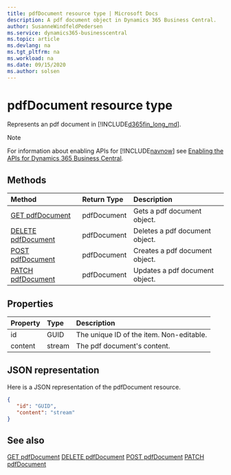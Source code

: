 ```yaml
---
title: pdfDocument resource type | Microsoft Docs
description: A pdf document object in Dynamics 365 Business Central.
author: SusanneWindfeldPedersen
ms.service: dynamics365-businesscentral
ms.topic: article
ms.devlang: na
ms.tgt_pltfrm: na
ms.workload: na
ms.date: 09/15/2020
ms.author: solsen
---
```


# pdfDocument resource type
Represents an pdf document in [!INCLUDE[d365fin_long_md](../../includes/d365fin_long_md.md)].

> [!NOTE]  
> For information about enabling APIs for [!INCLUDE[navnow](../../includes/navnow_md.md)] see [Enabling the APIs for Dynamics 365 Business Central](../enabling-apis-for-dynamics-nav.md).

## Methods

| Method              | Return Type|Description               |
|:--------------------|:-----------|:-------------------------|
|[GET pdfDocument](../api/dynamics_pdfDocument_Get.md)|pdfDocument|Gets a pdf document object.|
|[DELETE pdfDocument](../api/dynamics_pdfDocument_Delete.md)|pdfDocument|Deletes a pdf document object.|
|[POST pdfDocument](../api/dynamics_pdfDocument_Create.md)|pdfDocument|Creates a pdf document object.|
|[PATCH pdfDocument](../api/dynamics_pdfDocument_Update.md)|pdfDocument|Updates a pdf document object.|






## Properties

| Property           | Type   |Description     |
|:-------------------|:-------|:---------------|
|id|GUID|The unique ID of the item. Non-editable.|
|content|stream|The pdf document's content.|


## JSON representation

Here is a JSON representation of the pdfDocument resource.


```json
{
   "id": "GUID",
   "content": "stream"
}
```
## See also

[GET pdfDocument](../api/dynamics_pdfDocument_Get.md)
[DELETE pdfDocument](../api/dynamics_pdfDocument_Delete.md)
[POST pdfDocument](../api/dynamics_pdfDocument_Create.md)
[PATCH pdfDocument](../api/dynamics_pdfDocument_Update.md)

